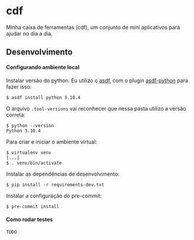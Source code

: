 # cdf

Minha caixa de ferramentas (cdf), um conjunto de mini aplicativos para ajudar no dia a dia.

## Desenvolvimento

#### Configurando ambiente local

Instalar versão do python. Eu utilizo o [asdf](https://asdf-vm.com/), com o plugin
[asdf-python](https://github.com/asdf-community/asdf-python) para fazer isso:

```
$ asdf install python 3.10.4
```

O arquivo `.tool-versions` vai reconhecer que nessa pasta utilizo a versão correta:

```
$ python --version
Python 3.10.4
```

Para criar e iniciar o ambiente virtual:

```
$ virtualenv venv
[...]
$ . venv/bin/activate
```

Instalar as dependências de desenvolvimento:

```
$ pip install -r requirements-dev.txt
```

Instalar a configuração do pre-commit:

```
$ pre-commit install
```

#### Como rodar testes

```
TODO
```
